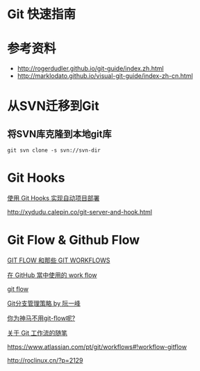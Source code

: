 # Git 快速指南

# 参考资料
- http://rogerdudler.github.io/git-guide/index.zh.html
- http://marklodato.github.io/visual-git-guide/index-zh-cn.html

# 从SVN迁移到Git
## 将SVN库克隆到本地git库

```
git svn clone -s svn://svn-dir
```

# Git Hooks

[使用 Git Hooks 实现自动项目部署](http://www.icyleaf.com/2012/03/apps-auto-deploy-with-git/)

http://xydudu.calepin.co/git-server-and-hook.html

# Git Flow & Github Flow

[GIT FLOW 和那些 GIT WORKFLOWS](http://www.fallhunter.com/p/10732/comment-page-1)

[在 GitHub 當中使用的 work flow](http://blog.krdai.info/post/17485259496/github-flow)

[git flow](http://jwch.sdut.edu.cn/book/linux/git_flow.html)


[Git分支管理策略 by 阮一峰](http://www.ruanyifeng.com/blog/2012/07/git.html)

[你为神马不用git-flow呢?](http://www.jeffkit.info/2010/12/860/)

[关于 Git 工作流的随笔](https://blog.tonyseek.com/post/jottings-about-git-flow/)



https://www.atlassian.com/pt/git/workflows#!workflow-gitflow

http://roclinux.cn/?p=2129
